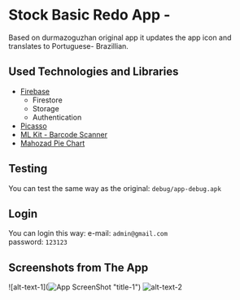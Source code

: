 # Stock Basic Redo App - 

Based on durmazoguzhan original app it updates the app icon and translates to Portuguese- Brazillian.

## Used Technologies and Libraries
- [Firebase](https://console.firebase.google.com/)
  + Firestore
  + Storage
  + Authentication
- [Picasso](https://github.com/square/picasso)
- [ML Kit - Barcode Scanner](https://developers.google.com/ml-kit/vision/barcode-scanning/android)
- [Mahozad Pie Chart](https://github.com/mahozad/android-pie-chart)

## Testing
You can test the same way as the original: `debug/app-debug.apk`

## Login
You can login this way:
e-mail: `admin@gmail.com`<br>
password: `123123`<br>


## Screenshots from The App

![alt-text-1](![App ScreenShot](https://github.com/user-attachments/assets/d8b16a70-701c-4ac1-b0b7-e56ef86c13a9)
"title-1") ![alt-text-2](![Captura_de_tela_2024-11-01_123735-removebg-preview](https://github.com/user-attachments/assets/4582628c-9525-47cc-b457-09fdac9a1a05)
"title-2")
